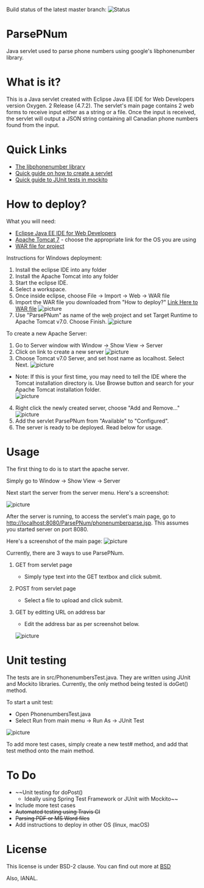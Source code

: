 Build status of the latest master branch:
![Status](https://api.travis-ci.org/Owen-Mak/ParsePNum.svg?branch-master)

# ParsePNum
Java servlet used to parse phone numbers using google's libphonenumber library.

# What is it?
This is a Java servlet created with Eclipse Java EE IDE for Web Developers version Oxygen. 2 Release (4.7.2).
The servlet's main page contains 2 web forms to receive input either as a string or a file.  Once the input is received, the servlet 
will output a JSON string containing all Canadian phone numbers found from the input.

# Quick Links
*  [The libphonenumber library](https://github.com/googlei18n/libphonenumber)
*  [Quick guide on how to create a servlet](http://www.codejava.net/ides/eclipse/how-to-create-deploy-and-run-java-servlet-in-eclipse) 
*  [Quick guide to JUnit tests in mockito](http://javaworld-abhinav.blogspot.ca/2014/06/testing-servlets-using-junit-and-mockito.html)

# How to deploy?
What you will need:

*  [Eclipse Java EE IDE for Web Developers](http://www.eclipse.org/downloads/packages/eclipse-ide-java-ee-developers/oxygen2)
*  [Apache Tomcat 7](https://tomcat.apache.org/download-70.cgi) - choose the appropriate link for the OS you are using
*  [WAR file for project](https://github.com/Owen-Mak/ParsePNum/blob/master/ParsePNum.war)

Instructions for Windows deployment:

  1. Install the eclipse IDE into any folder
  1. Install the Apache Tomcat into any folder
  1. Start the eclipse IDE.
  1. Select a workspace.
  1. Once inside eclipse, choose File -> Import -> Web -> WAR file
  1. Import the WAR file you downloaded from "How to deploy?" [Link Here to WAR file](https://github.com/Owen-Mak/ParsePNum/blob/master/ParsePNum.war)
![picture](https://github.com/Owen-Mak/ParsePNum/blob/master/screenshots/ImportWAR.png)
  1. Use "ParsePNum" as name of the web project and set Target Runtime to Apache Tomcat v7.0.  Choose Finish.
  ![picture](https://github.com/Owen-Mak/ParsePNum/blob/master/screenshots/ImportWAR2.png)

To create a new Apache Server:
  1. Go to Server window with Window -> Show View -> Server
  1. Click on link to create a new server
  ![picture](https://github.com/Owen-Mak/ParsePNum/blob/master/screenshots/NewServerLink.png)
  1. Choose Tomcat v7.0 Server, and set host name as localhost.  Select Next.
  ![picture](https://github.com/Owen-Mak/ParsePNum/blob/master/screenshots/NewServerSetup1.png)
  * Note: If this is your first time, you may need to tell the IDE where the Tomcat installation directory is.
    Use Browse button and search for your Apache Tomcat installation folder.    
      ![picture](https://github.com/Owen-Mak/ParsePNum/blob/master/screenshots/NewServerSetup2.png)     
  4. Right click the newly created server, choose "Add and Remove..."
  ![picture](https://github.com/Owen-Mak/ParsePNum/blob/master/screenshots/NewServerSetup3.png)
  5. Add the servlet ParsePNum from "Available" to "Configured".
  6. The server is ready to be deployed.  Read below for usage.

# Usage
The first thing to do is to start the apache server.  

Simply go to Window -> Show View -> Server

Next start the server from the server menu.  Here's a screenshot:

![picture](https://github.com/Owen-Mak/ParsePNum/blob/master/screenshots/RunServer.png)

After the server is running, to access the servlet's main page, go to [http://localhost:8080/ParsePNum/phonenumberparse.jsp](http://localhost:8080/ParsePNum/phonenumberparse.jsp).  This assumes you started server on port 8080.

Here's a screenshot of the main page:
![picture](https://github.com/Owen-Mak/ParsePNum/blob/master/screenshots/MainPage.png)

Currently, there are 3 ways to use ParsePNum.
  1. GET from servlet page
     *  Simply type text into the GET textbox and click submit.
  1. POST from servlet page
     *  Select a file to upload and click submit.
  1. GET by editting URL on address bar
     *  Edit the address bar as per screenshot below.
     
     ![picture](https://github.com/Owen-Mak/ParsePNum/blob/master/screenshots/GetAddressBar.png)

# Unit testing

The tests are in src/PhonenumbersTest.java.  They are written using JUnit and Mockito libraries.  Currently, the only 
method being tested is doGet() method.  

To start a unit test:
* Open PhonenumbersTest.java
* Select Run from main menu -> Run As -> JUnit Test

![picture](https://github.com/Owen-Mak/ParsePNum/blob/master/screenshots/ExecuteUnitTest.png)

To add more test cases, simply create a new test# method, and add that test method onto the main method.

# To Do
*  ~~Unit testing for doPost()
   *  Ideally using Spring Test Framework or JUnit with Mockito~~
*  Include more test cases 
*  ~~Automated testing using Travis CI~~
*  ~~Parsing PDF or MS Word files~~
*  Add instructions to deploy in other OS (linux, macOS)

# License
This license is under BSD-2 clause.  You can find out more at [BSD](https://github.com/Owen-Mak/ParsePNum/blob/master/LICENSE)

Also, IANAL.
